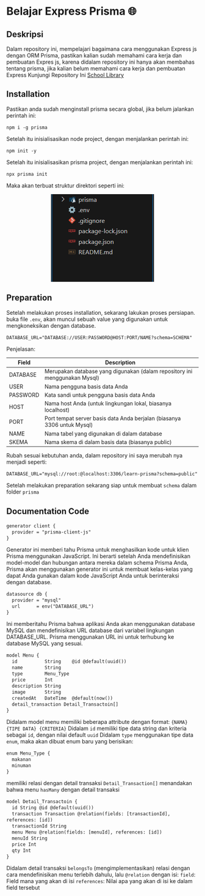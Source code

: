 # Belajar Express Prisma  🌐

## Deskripsi

Dalam repository ini, mempelajari bagaimana cara menggunakan Express js dengan ORM Prisma, pastikan kalian sudah memahami cara kerja dan pembuatan Expres js, karena didalam repository ini hanya akan membahas tentang prisma, jika kalian belum memahami cara kerja dan pembuatan Express Kunjungi Repository Ini [School Library](https://github.com/panntod/School-Lib-Modul)

## Installation

Pastikan anda sudah menginstall prisma secara global, jika belum jalankan perintah ini:

```
npm i -g prisma
```

Setelah itu inisialisasikan node project, dengan menjalankan perintah ini:

```
npm init -y
```

Setelah itu inisialisasikan prisma project, dengan menjalankan perintah ini:

```
npx prisma init
```

Maka akan terbuat struktur direktori seperti ini:
<div align="center">
    <img src="https://github.com/panntod/Learn-Express-Prisma/blob/master/assets/preview.png?raw=true" alt="preview folder directory" style="display: block; margin-left: auto; margin-right: auto;">
</div>

## Preparation

Setelah melakukan proses installation, sekarang lakukan proses persiapan. buka file `.env`, akan muncul sebuah value yang digunakan untuk mengkoneksikan dengan database.

```
DATABASE_URL="DATABASE://USER:PASSWORD@HOST:PORT/NAME?schema=SCHEMA"
```

Penjelasan:

| Field| Description |
| --- | --- |
| DATABASE | Merupakan database yang digunakan (dalam repository ini menggunakan Mysql) |
| USER | Nama pengguna basis data Anda |
| PASSWORD | Kata sandi untuk pengguna basis data Anda |
| HOST | Nama host Anda (untuk lingkungan lokal, biasanya localhost) |
| PORT | Port tempat server basis data Anda berjalan (biasanya 3306 untuk Mysql) |
| NAME | Nama tabel yang digunakan di dalam database |
| SKEMA | Nama skema di dalam basis data (biasanya public) |

Rubah sesuai kebutuhan anda, dalam repository ini saya merubah nya menjadi seperti:

```
DATABASE_URL="mysql://root:@localhost:3306/learn-prisma?schema=public"
```

Setelah melakukan preparation sekarang siap untuk membuat `schema` dalam folder `prisma`

## Documentation Code

```prisma
generator client {
  provider = "prisma-client-js"
}
```

Generator ini memberi tahu Prisma untuk menghasilkan kode untuk klien Prisma menggunakan JavaScript. Ini berarti setelah Anda mendefinisikan model-model dan hubungan antara mereka dalam schema Prisma Anda, Prisma akan menggunakan generator ini untuk membuat kelas-kelas yang dapat Anda gunakan dalam kode JavaScript Anda untuk berinteraksi dengan database.

```prisma
datasource db {
  provider = "mysql"
  url      = env("DATABASE_URL")
}
```

Ini memberitahu Prisma bahwa aplikasi Anda akan menggunakan database MySQL dan mendefinisikan URL database dari variabel lingkungan DATABASE_URL. Prisma menggunakan URL ini untuk terhubung ke database MySQL yang sesuai.

```prisma
model Menu {
  id          String    @id @default(uuid())
  name        String
  type        Menu_Type
  price       Int
  description String
  image       String
  createdAt   DateTime  @default(now())
  detail_transaction Detail_Transactoin[]
}
```

Didalam model menu memiliki beberapa attribute dengan format: `{NAMA} {TIPE DATA} {CRITERIA}`
Didalam `id` memiliki tipe data string dan kriteria sebagai `id`, dengan nilai default `uuid`
Didalam `type` menggunakan tipe data `enum`, maka akan dibuat enum baru yang berisikan:

```prisma
enum Menu_Type {
  makanan
  minuman
}
```

memiliki relasi dengan detail transaksi `Detail_Transaction[]` menandakan bahwa menu `hasMany` dengan detail transaksi

```prisma
model Detail_Transactoin {
  id String @id @default(uuid())
  transaction Transaction @relation(fields: [transactionId], references: [id])
  transactionId String
  menu Menu @relation(fields: [menuId], references: [id])
  menuId String
  price Int
  qty Int
}
```

Didalam detail transaksi `belongsTo` (mengimplementasikan) relasi dengan cara mendefinisikan menu terlebih dahulu, lalu `@relation` dengan isi: 
`field`: Field mana yang akan di isi
`references`: Nilai apa yang akan di isi ke dalam field tersebut 